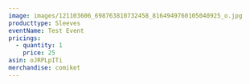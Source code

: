 ```yaml
---
image: images/121103606_698763810732458_8164949760105040925_o.jpg
producttype: Sleeves
eventName: Test Event
pricings:
  - quantity: 1
    price: 25
asin: oJRPLpITi
merchandise: comiket
---
```

